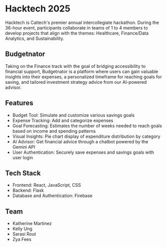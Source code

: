 # Hacktech 2025 
Hacktech is Caltech's premier annual intercollegiate hackathon. During the 36-hour event, participants collaborate in teams of 1 to 4 members to develop projects that align with the themes: Healthcare, Finance/Data Analytics, and Sustainability. 

## Budgetnator
Taking on the Finance track with the goal of bridging accessibility to financial support, Budgetnator is a platform where users can gain valuable insights into their expenses, a personalized timeframe for reaching goals for saving, and tailored investment strategy advice from our AI-powered advisor. 

## Features
- Budget Tool: Simulate and customize various savings goals
- Expense Tracking: Add and categorize expenses 
- Goal Forecasting: Estimates the number of weeks needed to reach goals based on income and spending patterns
- Visual Insights: Pie chart display of expenditure distribution by category
- AI Advisor: Get financial advice through a chatbot powered by the Gemini API
- User Authentication: Securely save expenses and savings goals with user login

## Tech Stack
- Frontend: React, JavaScript, CSS
- Backend: Flask
- Database and Authentication: Firebase

## Team
- Katherine Martinez
- Kelly Ung
- Sarasi Rout
- Zya Fees

